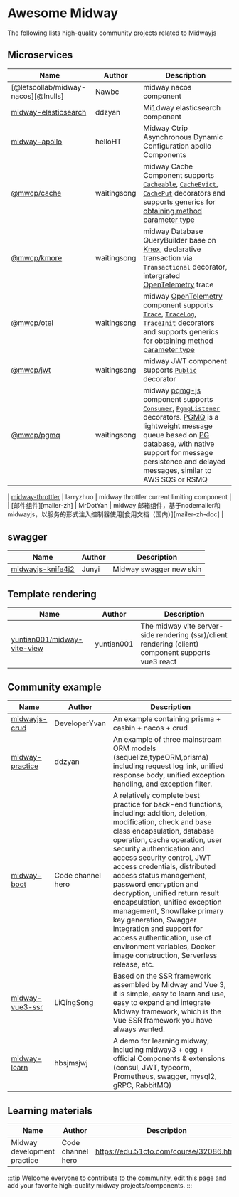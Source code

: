 # Awesome Midway

The following lists high-quality community projects related to Midwayjs

## Microservices

| Name                                         | Author      | Description                                                                                                                                                                                                                                                       |
| -------------------------------------------- | ----------- | ----------------------------------------------------------------------------------------------------------------------------------------------------------------------------------------------------------------------------------------------------------------- |
| [@letscollab/midway-nacos][@lnulls]          | Nawbc       | midway nacos component                                                                                                                                                                                                                                            |
| [midway-elasticsearch][midway-elasticsearch] | ddzyan      | Mi1dway elasticsearch component                                                                                                                                                                                                                                   |
| [midway-apollo][midway-apollo]               | helloHT     | Midway Ctrip Asynchronous Dynamic Configuration apollo Components                                                                                                                                                                                                 |
| [@mwcp/cache][@mwcp/cache]                   | waitingsong | midway Cache Component supports [`Cacheable`][Cacheable], [`CacheEvict`][CacheEvict], [`CachePut`][CachePut] decorators and supports generics for [obtaining method parameter type][cache-generics]                                                               |
| [@mwcp/kmore][@mwcp/kmore]                   | waitingsong | midway Database QueryBuilder base on [Knex], declarative transaction via `Transactional` decorator, intergrated [OpenTelemetry] trace                                                                                                                             |
| [@mwcp/otel][@mwcp/otel]                     | waitingsong | midway [OpenTelemetry] component supports [`Trace`][Trace], [`TraceLog`][TraceLog], [`TraceInit`][TraceInit] decorators and supports generics for [obtaining method parameter type][otel-generics]                                                                |
| [@mwcp/jwt][@mwcp/jwt]                       | waitingsong | midway JWT component supports [`Public`][jwt-public] decorator                                                                                                                                                                                                    |
| [@mwcp/pgmq][@mwcp/pgmq]                     | waitingsong | midway [pqmg-js] component supports [`Consumer`][Consumer], [`PgmqListener`][PgmqListener] decorators. [PGMQ] is a lightweight message queue based on [PG] database, with native support for message persistence and delayed messages, similar to AWS SQS or RSMQ |

| [midway-throttler][midway-throttler]         | larryzhuo   | midway throttler current limiting component                                                                                                                                                         |
| [邮件组件][mailer-zh]                        | MrDotYan    | midway 邮箱组件，基于nodemailer和midwayjs，以服务的形式注入控制器使用[食用文档（国内）][mailer-zh-doc]                                                                                              |
## swagger

| Name                                   | Author | Description             |
| -------------------------------------- | ------ | ----------------------- |
| [midwayjs-knife4j2][midwayjs-knife4j2] | Junyi  | Midway swagger new skin |

## Template rendering

| Name                                                       | Author     | Description                                                                                         |
| ---------------------------------------------------------- | ---------- | --------------------------------------------------------------------------------------------------- |
| [yuntian001/midway-vite-view][yuntian001/midway-vite-view] | yuntian001 | The midway vite server-side rendering (ssr)/client rendering (client) component supports vue3 react |

## Community example

| Name                               | Author            | Description                                                                                                                                                                                                                                                                                                                                                                                                                                                                                                                                                                                     |
| ---------------------------------- | ----------------- | ----------------------------------------------------------------------------------------------------------------------------------------------------------------------------------------------------------------------------------------------------------------------------------------------------------------------------------------------------------------------------------------------------------------------------------------------------------------------------------------------------------------------------------------------------------------------------------------------- |
| [midwayjs-crud][midwayjs-crud]     | DeveloperYvan     | An example containing prisma + casbin + nacos + crud                                                                                                                                                                                                                                                                                                                                                                                                                                                                                                                                            |
| [midway-practice][midway-practice] | ddzyan            | An example of three mainstream ORM models (sequelize,typeORM,prisma) including request log link, unified response body, unified exception handling, and exception filter.                                                                                                                                                                                                                                                                                                                                                                                                                       |
| [midway-boot][midway-boot]         | Code channel hero | A relatively complete best practice for back-end functions, including: addition, deletion, modification, check and base class encapsulation, database operation, cache operation, user security authentication and access security control, JWT access credentials, distributed access status management, password encryption and decryption, unified return result encapsulation, unified exception management, Snowflake primary key generation, Swagger integration and support for access authentication, use of environment variables, Docker image construction, Serverless release, etc. |
| [midway-vue3-ssr][midway-vue3-ssr] | LiQingSong        | Based on the SSR framework assembled by Midway and Vue 3, it is simple, easy to learn and use, easy to expand and integrate Midway framework, which is the Vue SSR framework you have always wanted.                                                                                                                                                                                                                                                                                                                                                                                            |
| [midway-learn][midway-learn]       | hbsjmsjwj         | A demo for learning midway, including midway3 + egg + official Components & extensions (consul, JWT, typeorm, Prometheus, swagger, mysql2, gRPC, RabbitMQ)                                                                                                                                                                                                                                                                                                                                                                                                                                      |

## Learning materials

| Name                        | Author            | Description                             |
| --------------------------- | ----------------- | --------------------------------------- |
| Midway development practice | Code channel hero | https://edu.51cto.com/course/32086.html |


:::tip
Welcome everyone to contribute to the community, edit this page and add your favorite high-quality midway projects/components.
:::


[midway-elasticsearch]: https://github.com/ddzyan/midway-elasticsearch
[midway-apollo]: https://github.com/helloHT/midway-apollo
[@letscollab/midway-nacos]: https://github.com/deskbtm-letscollab/midway-nacos
[@mwcp/kmore]: https://github.com/waitingsong/kmore

[@mwcp/cache]: https://github.com/waitingsong/midway-components/tree/main/packages/cache
[Cacheable]: https://github.com/waitingsong/midway-components/blob/main/packages/cache/README.md#cacheable-decorator
[CacheEvict]: https://github.com/waitingsong/midway-components/blob/main/packages/cache/README.md#cacheevict-decorator
[CachePut]: https://github.com/waitingsong/midway-components/blob/main/packages/cache/README.md#cacheput-decorator

[@mwcp/otel]: https://github.com/waitingsong/midway-components/tree/main/packages/otel
[Trace]: https://github.com/waitingsong/midway-components/tree/main/packages/otel#trace-decorator
[TraceLog]: https://github.com/waitingsong/midway-components/tree/main/packages/otel#tracelog-decorator
[TraceInit]: https://github.com/waitingsong/midway-components/tree/main/packages/otel#traceinit-decorator
[otel-generics]: https://github.com/waitingsong/midway-components/tree/main/packages/otel#auto-parameter-type-of-keygenerator-from-generics
[otel-generics-cn]: https://github.com/waitingsong/midway-components/blob/main/packages/otel/README.zh-CN.md#%E4%BB%8E%E6%B3%9B%E5%9E%8B%E5%8F%82%E6%95%B0%E8%87%AA%E5%8A%A8%E8%8E%B7%E5%8F%96%E6%96%B9%E6%B3%95%E8%B0%83%E7%94%A8%E5%8F%82%E6%95%B0%E7%B1%BB%E5%9E%8B
[cache-generics]: https://github.com/waitingsong/midway-components/tree/main/packages/cache#auto-parameter-type-of-keygenerator-from-generics
[cache-generics-cn]: https://github.com/waitingsong/midway-components/blob/main/packages/cache/README.zh-CN.md#%E4%BB%8E%E6%B3%9B%E5%9E%8B%E5%8F%82%E6%95%B0%E8%87%AA%E5%8A%A8%E8%8E%B7%E5%8F%96%E6%96%B9%E6%B3%95%E8%B0%83%E7%94%A8%E5%8F%82%E6%95%B0%E7%B1%BB%E5%9E%8B

[@mwcp/jwt]: https://github.com/waitingsong/midway-components/tree/main/packages/jwt
[jwt-public]: https://github.com/waitingsong/midway-components/blob/main/packages/jwt/README.md#public-decorator

[@mwcp/pgmq]: https://github.com/waitingsong/pgmq-js/tree/main/packages/mwcp-pgmq-js
[PGMQ]: https://tembo-io.github.io/pgmq/
[PG]: https://pigsty.cc/blog/pg/pg-eat-db-world/
[pqmg-js]: https://github.com/waitingsong/pgmq-js/tree/main/packages/pgmq-js
[Consumer]: https://github.com/waitingsong/pgmq-js/tree/main/packages/mwcp-pgmq-js#consumer-decorator
[PgmqListener]: https://github.com/waitingsong/pgmq-js/tree/main/packages/mwcp-pgmq-js#consumer-decorator

[midwayjs-knife4j2]: https://github.com/fangbao-0418/midway/tree/master/packages/swagger
[yuntian001/midway-vite-view]: https://github.com/yuntian001/midway-vite-view

[midwayjs-crud]: https://github.com/developeryvan/midwayjs-crud
[midway-practice]: https://github.com/ddzyan/midway-practice
[midway-boot]: https://github.com/bestaone/midway-boot
[midway-vue3-ssr]: https://github.com/lqsong/midway-vue3-ssr
[midway-learn]: https://github.com/hbsjmsjwj/midway-learn.git
[midway-throttler]: https://github.com/larryzhuo/midway-throttler

[Knex]: https://knexjs.org/
[OpenTelemetry]: https://github.com/open-telemetry
